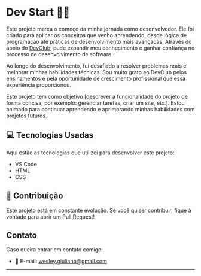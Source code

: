 

# Dev Start 🚀💥

Este projeto marca o começo da minha jornada como desenvolvedor. Ele foi criado para aplicar os conceitos que venho aprendendo, desde lógica de programação até práticas de desenvolvimento mais avançadas. Através do apoio do [DevClub](https://aulas.devclub.com.br/), pude expandir meu conhecimento e ganhar confiança no processo de desenvolvimento de software.

Ao longo do desenvolvimento, fui desafiado a resolver problemas reais e melhorar minhas habilidades técnicas. Sou muito grato ao DevClub pelos ensinamentos e pela oportunidade de crescimento profissional que essa experiência proporcionou.

Este projeto tem como objetivo [descrever a funcionalidade do projeto de forma concisa, por exemplo: gerenciar tarefas, criar um site, etc.]. Estou animado para continuar aprendendo e aprimorando minhas habilidades com projetos futuros.

## 💻 Tecnologias Usadas

Aqui estão as tecnologias que utilizei para desenvolver este projeto:

- VS Code
- HTML
- CSS

## 🤝 Contribuição

Este projeto está em constante evolução. Se você quiser contribuir, fique à vontade para abrir um Pull Request!

## Contato

Caso queira entrar em contato comigo:

- 📧 E-mail: wesley.giuliano@gmail.com

---

